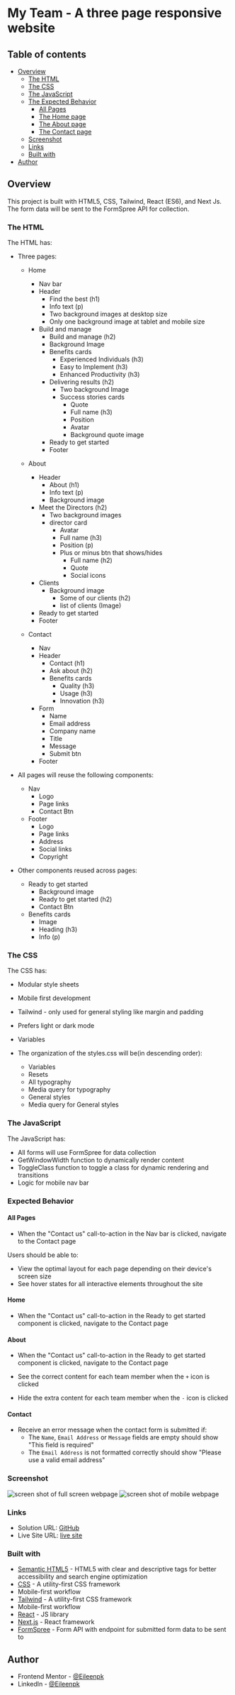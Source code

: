 # My Team - A three page responsive website 

## Table of contents

- [Overview](#overview)
  - [The HTML](#the-HTML)
  - [The CSS](#the-CSS)
  - [The JavaScript](#the-JavaScript)
  - [The Expected Behavior](#Expected-Behavior)
    - [All Pages](#All-Pages)
    - [The Home page](#Home)
    - [The About page](#About)
    - [The Contact page](#Contact)
  - [Screenshot](#screenshot)
  - [Links](#links)
  - [Built with](#built-with)
- [Author](#author)

## Overview
This project is built with HTML5, CSS, Tailwind, React (ES6), and Next Js. The form data will be sent to the FormSpree API for collection. 

### The HTML
The HTML has:

- Three pages:
    - Home
        - Nav bar
        - Header 
            - Find the best (h1)
            - Info text (p)
            - Two background images at desktop size
            - Only one background image at tablet and mobile size
        - Build and manage
            - Build and manage (h2)
            - Background Image
            - Benefits cards
                - Experienced Individuals (h3)
                - Easy to Implement (h3)
                - Enhanced Productivity (h3)
            - Delivering results (h2)
                - Two background Image
                - Success stories cards
                    - Quote
                    - Full name (h3)
                    - Position 
                    - Avatar
                    - Background quote image
            - Ready to get started
            - Footer

    - About
        - Header
            - About (h1)
            - Info text (p)
            - Background image
        - Meet the Directors (h2)
            - Two background images
            - director card 
                - Avatar
                - Full name (h3)
                - Position (p)
                - Plus or minus btn that shows/hides
                    - Full name (h2)
                    - Quote
                    - Social icons
        - Clients
            - Background image
                - Some of our clients (h2)
                - list of clients (Image)
        - Ready to get started
        - Footer


    - Contact 
        - Nav
        - Header
            - Contact (h1)
            - Ask about (h2)
            - Benefits cards
                - Quality (h3)
                - Usage (h3)
                - Innovation (h3)
        - Form
            - Name 
            - Email address
            - Company name
            - Title
            - Message
            - Submit btn
        - Footer

- All pages will reuse the following components:
    - Nav
        - Logo
        - Page links
        - Contact Btn
    - Footer
        - Logo
        - Page links
        - Address
        - Social links
        - Copyright

- Other components reused across pages:
    - Ready to get started
        - Background image
        - Ready to get started (h2)
        - Contact Btn
    - Benefits cards
        - Image
        - Heading (h3)
        - Info (p)


### The CSS
The CSS has:
- Modular style sheets
- Mobile first development
- Tailwind - only used for general styling like margin and padding
- Prefers light or dark mode
- Variables
- The organization of the styles.css will be(in descending order):

    - Variables
    - Resets
    - All typography
    - Media query for typography
    - General styles
    - Media query for General styles

### The JavaScript
The JavaScript has:
- All forms will use FormSpree for data collection
- GetWindowWidth function to dynamically render content
- ToggleClass function to toggle a class for dynamic rendering and transitions
- Logic for mobile nav bar

### Expected Behavior

#### All Pages

- When the "Contact us" call-to-action in the Nav bar is clicked, navigate to the Contact page

Users should be able to:

- View the optimal layout for each page depending on their device's screen size
- See hover states for all interactive elements throughout the site


#### Home
- When the "Contact us" call-to-action in the Ready to get started component is clicked, navigate to the Contact page

#### About
- When the "Contact us" call-to-action in the Ready to get started component is clicked, navigate to the Contact page

- See the correct content for each team member when the `+` icon is clicked

- Hide the extra content for each team member when the `-` icon is clicked

#### Contact

- Receive an error message when the contact form is submitted if:
  - The `Name`, `Email Address` or `Message` fields are empty should show "This field is required"
  - The `Email Address` is not formatted correctly should show "Please use a valid email address"

### Screenshot

![screen shot of full screen webpage](https://github.com/Eileenpk/My-Team/blob/main/public/images/Screenshot-desktop.png)
![screen shot of mobile webpage](https://github.com/Eileenpk/My-Team/blob/main/public/images/Screenshot-mobile.png)
### Links

- Solution URL: [GitHub](https://github.com/Eileenpk/My-Team)
- Live Site URL: [live site](https://my-team-beta.vercel.app/)

### Built with

- [Semantic HTML5](https://developer.mozilla.org/en-US/docs/Glossary/HTML5) - HTML5 with clear and descriptive tags for better accessibility and search engine optimization
- [CSS](https://www.w3.org/Style/CSS/Overview.en.html) - A utility-first CSS framework
- Mobile-first workflow
- [Tailwind](https://tailwindcss.com/) - A utility-first CSS framework
- Mobile-first workflow
- [React](https://reactjs.org/) - JS library
- [Next.js](https://nextjs.org/) - React framework
- [FormSpree](https://formspree.io/) - Form API with endpoint for submitted form data to be sent to

## Author

- Frontend Mentor - [@Eileenpk](https://www.frontendmentor.io/profile/Eileenpk)
- LinkedIn - [@Eileenpk](www.linkedin.com/in/eileen-dangelo)

